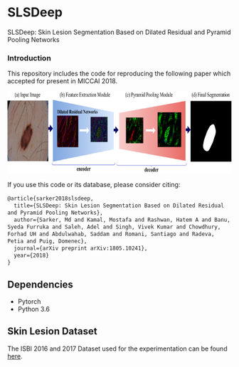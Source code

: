 # SLSDeep
SLSDeep: Skin Lesion Segmentation Based on Dilated Residual and Pyramid Pooling Networks


### Introduction
This repository includes the code for reproducing the following paper which accepted for present in MICCAI 2018.

<center><img src="model-archi.jpg" height="185"></img></center>

If you use this code or its database, please consider citing:

```
@article{sarker2018slsdeep,
  title={SLSDeep: Skin Lesion Segmentation Based on Dilated Residual and Pyramid Pooling Networks},
  author={Sarker, Md and Kamal, Mostafa and Rashwan, Hatem A and Banu, Syeda Furruka and Saleh, Adel and Singh, Vivek Kumar and Chowdhury, Forhad UH and Abdulwahab, Saddam and Romani, Santiago and Radeva, Petia and Puig, Domenec},
  journal={arXiv preprint arXiv:1805.10241},
  year={2018}
}
```

## Dependencies
- Pytorch
- Python 3.6


## Skin Lesion  Dataset

The ISBI 2016 and 2017 Dataset used for the experimentation can be found [here](https://challenge.kitware.com/#challenges).
